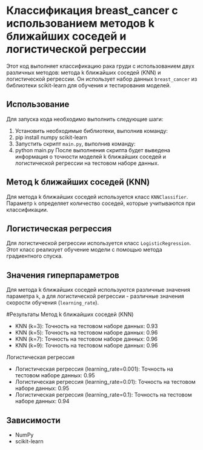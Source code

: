 # Классификация breast_cancer с использованием методов k ближайших соседей и логистической регрессии

Этот код выполняет классификацию рака груди с использованием двух различных методов: метода k ближайших соседей (KNN) и логистической регрессии. Он использует набор данных `breast_cancer` из библиотеки scikit-learn для обучения и тестирования моделей.

## Использование

Для запуска кода необходимо выполнить следующие шаги:

1. Установить необходимые библиотеки, выполнив команду:
2. pip install numpy scikit-learn
3. Запустить скрипт `main.py`, выполнив команду:
4. python main.py
После выполнения скрипта будет выведена информация о точности моделей k ближайших соседей и логистической регрессии на тестовом наборе данных.

## Метод k ближайших соседей (KNN)

Для метода k ближайших соседей используется класс `KNNClassifier`. Параметр `k` определяет количество соседей, которые учитываются при классификации.

## Логистическая регрессия

Для логистической регрессии используется класс `LogisticRegression`. Этот класс реализует обучение модели с помощью метода градиентного спуска.

## Значения гиперпараметров

Для метода k ближайших соседей используются различные значения параметра `k`, а для логистической регрессии - различные значения скорости обучения (`learning_rate`).

#Результаты
Метод k ближайших соседей (KNN)

  - KNN (k=3): Точность на тестовом наборе данных: 0.93
  - KNN (k=5): Точность на тестовом наборе данных: 0.96
  - KNN (k=7): Точность на тестовом наборе данных: 0.96
  - KNN (k=9): Точность на тестовом наборе данных: 0.96

Логистическая регрессия

  - Логистическая регрессия (learning_rate=0.001): Точность на тестовом наборе данных: 0.95
  - Логистическая регрессия (learning_rate=0.01): Точность на тестовом наборе данных: 0.95
  - Логистическая регрессия (learning_rate=0.1): Точность на тестовом наборе данных: 0.94
## Зависимости

- NumPy
- scikit-learn


